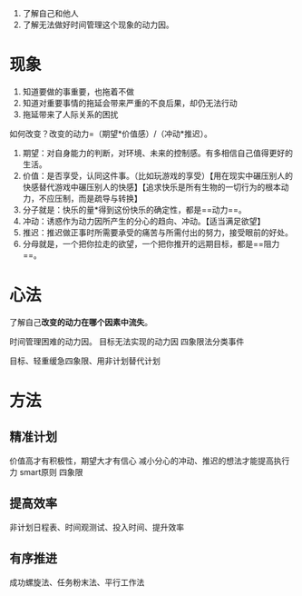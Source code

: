 1. 了解自己和他人
2. 了解无法做好时间管理这个现象的动力因。
# 现象
1. 知道要做的事重要，也拖着不做
2. 知道对重要事情的拖延会带来严重的不良后果，却仍无法行动
3. 拖延带来了人际关系的困扰

如何改变？改变的动力=（期望\*价值感）\/（冲动\*推迟）。
1. 期望：对自身能力的判断，对环境、未来的控制感。有多相信自己值得更好的生活。
2. 价值：是否享受，认同这件事。（比如玩游戏的享受）【用在现实中碾压别人的快感替代游戏中碾压别人的快感】【追求快乐是所有生物的一切行为的根本动力，不应压制，而是疏导与转换】
3. 分子就是：快乐的量\*得到这份快乐的确定性，都是==动力==。
4. 冲动：诱惑作为动力因所产生的分心的趋向、冲动。【适当满足欲望】
5. 推迟：推迟做正事时所需要承受的痛苦与所需付出的努力，接受眼前的好处。
6. 分母就是，一个把你拉走的欲望，一个把你推开的远期目标，都是==阻力==。
# 心法
了解自己**改变的动力在哪个因素中流失**。

时间管理困难的动力因。
目标无法实现的动力因
四象限法分类事件

目标、轻重缓急四象限、用非计划替代计划
# 方法
## 精准计划
价值高才有积极性，期望大才有信心
减小分心的冲动、推迟的想法才能提高执行力
smart原则
四象限
## 提高效率
非计划日程表、时间观测试、投入时间、提升效率
## 有序推进
成功螺旋法、任务粉末法、平行工作法